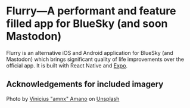 # Flurry—A performant and feature filled app for BlueSky (and soon Mastodon)

Flurry is an alternative iOS and Android application for BlueSky (and Mastodon) which brings significant quality of life
improvements over the official app. It is built with React Native and [Expo](https://github.com/expo/expo).

## Acknowledgements for included imagery

Photo by <a href="https://unsplash.com/@viniciusamano?utm_content=creditCopyText&utm_medium=referral&utm_source=unsplash">Vinicius "amnx" Amano</a> on <a href="https://unsplash.com/photos/multicolored-abstract-painting-f9oQZOk9vnk?utm_content=creditCopyText&utm_medium=referral&utm_source=unsplash">Unsplash</a>
  
